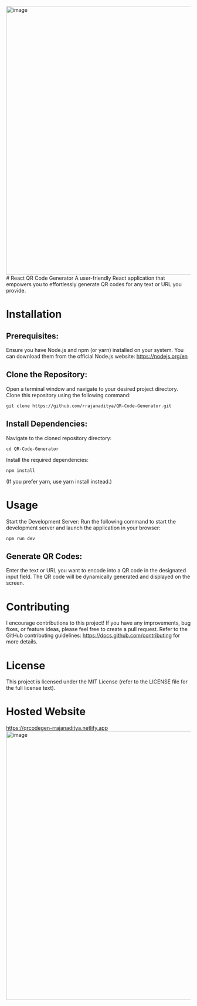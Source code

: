 <img width="732" alt="image" src="https://github.com/rrajanaditya/QR-Code-Generator/assets/62804518/dfaccb3b-0fa8-41de-bde6-410ceb2ab7fb">
# React QR Code Generator
A user-friendly React application that empowers you to effortlessly generate QR codes for any text or URL you provide.

# Installation

## Prerequisites:

Ensure you have Node.js and npm (or yarn) installed on your system. You can download them from the official Node.js website: https://nodejs.org/en

## Clone the Repository:

Open a terminal window and navigate to your desired project directory.
Clone this repository using the following command:

```
git clone https://github.com/rrajanaditya/QR-Code-Generator.git
```

## Install Dependencies:

Navigate to the cloned repository directory:
```
cd QR-Code-Generator
```
Install the required dependencies:
```
npm install
```
(If you prefer yarn, use yarn install instead.)

# Usage
Start the Development Server:
Run the following command to start the development server and launch the application in your browser:
```
npm run dev
```

## Generate QR Codes:

Enter the text or URL you want to encode into a QR code in the designated input field. The QR code will be dynamically generated and displayed on the screen.

# Contributing
I encourage contributions to this project! If you have any improvements, bug fixes, or feature ideas, please feel free to create a pull request. Refer to the GitHub contributing guidelines: https://docs.github.com/contributing for more details.

# License
This project is licensed under the MIT License (refer to the LICENSE file for the full license text).

# Hosted Website 
https://qrcodegen-rrajanaditya.netlify.app
<img width="732" alt="image" src="https://github.com/rrajanaditya/QR-Code-Generator/assets/62804518/1fd115c8-b82e-4482-8cc4-f72132d4f111">



